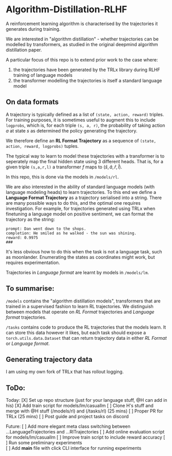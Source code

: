 # Algorithm-Distillation-RLHF

A reinforcement learning algorithm is characterised by the trajectories it generates during training.

We are interested in "algorithm distillation" - whether trajectories can be modelled by transformers, as studied in the original deepmind algorithm distillation paper. 

A particular focus of this repo is to extend prior work to the case where:
1. the trajectories have been generated by the TRLx library during RLHF training of language models
2. the transformer modelling the trajectories is itself a standard language model


## On data formats

A trajectory is typically defined as a list of `(state, action, reward)` triples. For training purposes, it is sometimes useful to augment this to include `logprobs`, which is, for each triple `(s, a, r)`, the probability of taking action $a$ at state $s$ as determined the policy generating the trajectory.

We therefore define an **RL Format Trajectory** as a sequence of `(state, action, reward, logprobs)` tuples.

The typical way to learn to model these trajectories with a transformer is to seperately map the final hidden state using 3 different heads. That is, for a given triple `(s,a,r,l)` a transformer $f$ maps to $(\hat{s}, \hat{a}, \hat{r}, \hat{l})$. 

In this repo, this is done via the models in `/models/rl`. 

We are also interested in the ability of standard language models (with language modeling heads) to learn trajectories. To this end we define a **Language Format Trajectory** as a trajectory serialised into a string. There are many possible ways to do this, and the optimal one requires investigation. For example, for trajectories generated using TRLx when finetuning a language model on positive sentiment, we can format the trajectory as the string: 

```
prompt: Dan went down to the shops.
completion: He smiled as he walked - the sun was shining.
reward: 0.9975
###
```

It's less obvious how to do this when the task is not a language task, such as moonlander. Enumerating the states as coordinates might work, but requires experimentation. 

Trajectories in *Language format* are learnt by models in `/models/lm`.

## To summarise:

`/models` contains the "algorithm distillation models", transformers that are trained in a supervised fashion to learn RL trajectories. We distinguish between models that operate on *RL Format* trajectories and *Language format* trajectories.

`/tasks` contains code to produce the RL trajectories that the models learn. It can store this data however it likes, but each task should expose a `torch.utils.data.Dataset` that can return trajectory data in either *RL Format* or *Language format*. 

## Generating trajectory data
I am using my own fork of TRLx that has rollout logging.

## ToDo:

Today:
[X] Set up repo structure (just for your language stuff, @H can add in his)
[X] Add train script for models/lm/casuallm 
[ ] Clone H's stuff and merge with @H stuff (/models/rl) and (/tasks/rl) (25 mins)
[ ] Proper PR for TRLx (25 mins)
[ ] Post guide and project tasks on discord  

Future:
[ ] Add more elegant meta class switching between ...LanguageTrajectories and ...RlTrajectories
[ ] Add online evaluation script for models/lm/casuallm
[ ] Improve train script to include reward accuracy
[ ] Run some preliminary experiments  
[ ] Add __main__ file with click CLI interface for running experiments